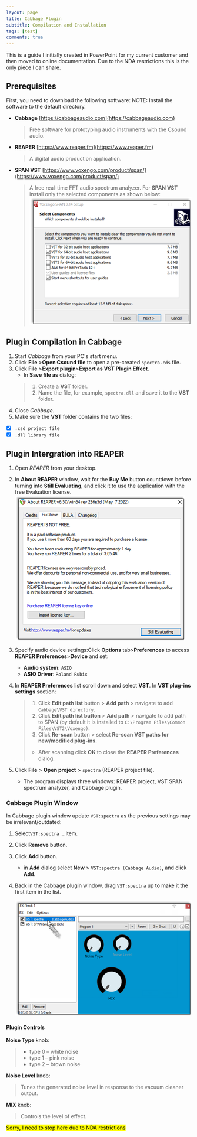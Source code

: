 ```yaml
---
layout: page
title: Cabbage Plugin
subtitle: Compilation and Installation
tags: [test]
comments: true
---
```

This is a guide I initially created in PowerPoint for my current customer and then moved to online documentation. Due to the NDA restrictions this is the only piece I can share.
## Prerequisites

First, you need to download the following software:
   NOTE: Install the software to the default directory.

- **Cabbage** [https://cabbageaudio.com](https://cabbageaudio.com)  
   > Free software for prototyping audio instruments with the Csound audio.
- **REAPER**  [https://www.reaper.fm](https://www.reaper.fm)  
   > A digital audio production application.
- **SPAN VST** [https://www.voxengo.com/product/span/](https://www.voxengo.com/product/span/)  
   > A free real-time FFT audio spectrum analyzer.
   For **SPAN VST** install only the selected components as shown below:
   ![SPAN setup](/assets/img/SPAN_setup.png)

## Plugin Compilation in Cabbage

1. Start _Cabbage_ from your PC's start menu.
2. Click **File** >**Open Csound file** to open a pre-created `spectra.сds` file.
3. Click **File** >**Export plugin**>**Export as VST Plugin Effect**.    
   - In **Save file as** dialog:
   > 1. Create a **VST** folder.
   > 2. Name the file, for example, `spectra.dll` and save it to the **VST** folder.
4. Close _Cabbage_.
5. Make sure the **VST** folder contains the two files:  
  - [x] `.csd project file`  
  - [x] `.dll library file`

## Plugin Intergration into REAPER

1. Open _REAPER_ from your desktop.
2. In **About REAPER** window, wait for the **Buy Me** button countdown before turning into **Still Evaluating**, and click it to use the application with the free Evaluation license.  
   ![REAPER license button](/assets/img/REAPER_license.png)

3. Specify audio device settings:Click **Options** tab>**Preferences** to access **REAPER Preferences**>**Device** and set:
   - **Audio system**: `ASIO`
   - **ASIO Driver**: `Roland Rubix`
4. In **REAPER Preferences** list scroll down and select **VST**. In **VST plug-ins settings** section:

   > 1. Click **Edit path list** button > **Add path** > navigate to add `Cabbage\VST directory`.
   > 2. Click **Edit path list button** > **Add path** > navigate to add path to SPAN (by default it is installed  to `C:\Program Files\Common Files\VST2\Voxengo)`.
   > 3. Click **Re-scan** button > select **Re-scan VST paths for new/modified plug-ins**.
   >   - After scanning click **OK** to close the **REAPER Preferences** dialog.
5. Click **File** > **Open project** > `spectra` (REAPER project file).
   - The program displays three windows: REAPER project, VST SPAN spectrum analyzer, and Cabbage plugin.

### Cabbage Plugin Window

In Cabbage plugin window update `VST:spectra` as the previous settings may be irrelevant/outdated:
1. Select`VST:spectra …` item.
2. Click **Remove** button.
3. Click **Add** button.
   - in **Add** dialog select **New** > `VST:spectra (Cabbage Audio)`, and click **Add**.  
4. Back in the Cabbage plugin window, drag `VST:spectra` up to make it the first item in the list.

   ![drag item up](/assets/img/Cabbage_drag.png)

#### Plugin Controls

**Noise Type** knob:  
> - type 0 – white noise
> - type 1 – pink noise
> - type 2 – brown noise

**Noise Level** knob:  
> Tunes the generated noise level in response to the vacuum cleaner output.

**MIX** knob:  
> Controls the level of effect.

<mark>Sorry, I need to stop here due to NDA restrictions</mark>
